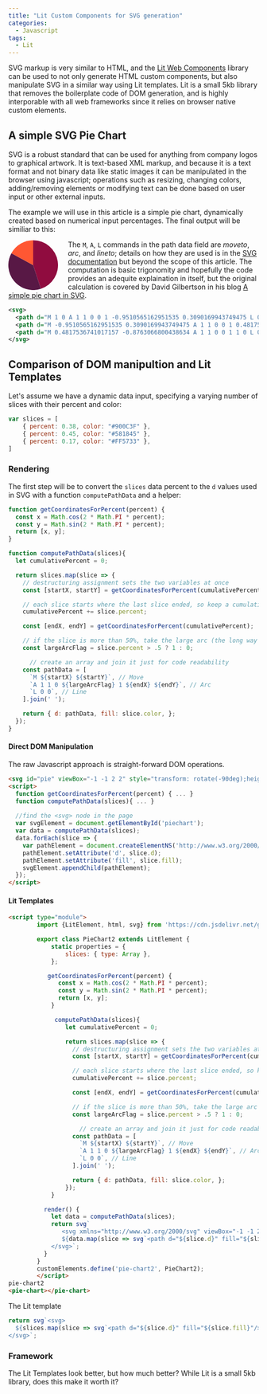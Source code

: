 ```yaml
---
title: "Lit Custom Components for SVG generation"
categories:
  - Javascript
tags:
  - Lit
---
```

SVG markup is very similar to HTML, and the [Lit Web Components](https://lit.dev/) library can be used to not only generate HTML custom components, but also manipulate SVG in a similar way using Lit templates. Lit is a small 5kb library that removes the boilerplate code of DOM generation, and is highly interporable with all web frameworks since it relies on browser native custom elements.

## A simple SVG Pie Chart

SVG is a robust standard that can be used for anything from company logos to graphical artwork. It is text-based XML markup, and because it is a text format and not binary data like static images it can be manipulated in the browser using javascript; operations such as resizing, changing colors, adding/removing elements or modifying text can be done based on user input or other external inputs.

The example we will use in this article is a simple pie chart, dynamically created based on numerical input percentages.  The final output will be similiar to this:

<svg xmlns="http://www.w3.org/2000/svg" viewBox="-1 -1 2 2" style="transform: rotate(-90deg);height:100px;float:left;margin-right:20px;">
  <path d="M 1 0 A 1 1 0 0 1 -0.9510565162951535 0.3090169943749475 L 0 0" fill="#900C3F"/>
  <path d="M -0.9510565162951535 0.3090169943749475 A 1 1 0 0 1 0.4817536741017157 -0.8763066800438634 L 0 0" fill="#581845"/>
  <path d="M 0.4817536741017157 -0.8763066800438634 A 1 1 0 0 1 1 0 L 0 0" fill="#FF5733"/>
</svg>

The `M`, `A`, `L` commands in the path data field are _moveto_, _arc_, and _lineto_; details on how they are used is in the [SVG documentation](https://www.w3.org/TR/SVG11/paths.html#PathDataEllipticalArcCommands) but beyond the scope of this article. The computation is basic trigonomity and hopefully the code provides an adequite explaination in itself, but the original calculation is covered by David Gilbertson in his blog [A simple pie chart in SVG](https://medium.com/hackernoon/a-simple-pie-chart-in-svg-dbdd653b6936).
<br style="clear:left"/>

```xml
<svg>
  <path d="M 1 0 A 1 1 0 0 1 -0.9510565162951535 0.3090169943749475 L 0 0" fill="#900C3F"/>
  <path d="M -0.9510565162951535 0.3090169943749475 A 1 1 0 0 1 0.4817536741017157 -0.8763066800438634 L 0 0" fill="#581845"/>
  <path d="M 0.4817536741017157 -0.8763066800438634 A 1 1 0 0 1 1 0 L 0 0" fill="#FF5733"/>
</svg>
```

## Comparison of DOM manipultion and Lit Templates

Let's assume we have a dynamic data input, specifying a varying number of slices with their percent and color:

```javascript
var slices = [
    { percent: 0.38, color: "#900C3F" },
    { percent: 0.45, color: "#581845" },
    { percent: 0.17, color: "#FF5733" },
]
```

### Rendering

The first step will be to convert the `slices` data percent to the `d` values used in SVG with a function `computePathData` and a helper:
```javascript
function getCoordinatesForPercent(percent) {
  const x = Math.cos(2 * Math.PI * percent);
  const y = Math.sin(2 * Math.PI * percent);
  return [x, y];
}

function computePathData(slices){
  let cumulativePercent = 0;

  return slices.map(slice => {
    // destructuring assignment sets the two variables at once
    const [startX, startY] = getCoordinatesForPercent(cumulativePercent);

    // each slice starts where the last slice ended, so keep a cumulative percent
    cumulativePercent += slice.percent;

    const [endX, endY] = getCoordinatesForPercent(cumulativePercent);

    // if the slice is more than 50%, take the large arc (the long way around)
    const largeArcFlag = slice.percent > .5 ? 1 : 0;

      // create an array and join it just for code readability
    const pathData = [
      `M ${startX} ${startY}`, // Move
      `A 1 1 0 ${largeArcFlag} 1 ${endX} ${endY}`, // Arc
      `L 0 0`, // Line
    ].join(' ');

    return { d: pathData, fill: slice.color, };
  });
}
```

#### Direct DOM Manipulation

The raw Javascript approach is straight-forward DOM operations.

```html
<svg id="pie" viewBox="-1 -1 2 2" style="transform: rotate(-90deg);height:200px;"/>
<script>
  function getCoordinatesForPercent(percent) { ... }
  function computePathData(slices){ ... }
  
  //find the <svg> node in the page
  var svgElement = document.getElementById('piechart');
  var data = computePathData(slices);
  data.forEach(slice => {
    var pathElement = document.createElementNS('http://www.w3.org/2000/svg', 'path');
    pathElement.setAttribute('d', slice.d);
    pathElement.setAttribute('fill', slice.fill);
    svgElement.appendChild(pathElement);
  });
</script>
```

#### Lit Templates

```html
<script type="module">
        import {LitElement, html, svg} from 'https://cdn.jsdelivr.net/gh/lit/dist@2/core/lit-core.min.js';

        export class PieChart2 extends LitElement {
            static properties = {
                slices: { type: Array },
            };

           getCoordinatesForPercent(percent) {
              const x = Math.cos(2 * Math.PI * percent);
              const y = Math.sin(2 * Math.PI * percent);
              return [x, y];
            }

             computePathData(slices){
                let cumulativePercent = 0;

                return slices.map(slice => {
                  // destructuring assignment sets the two variables at once
                  const [startX, startY] = getCoordinatesForPercent(cumulativePercent);

                  // each slice starts where the last slice ended, so keep a cumulative percent
                  cumulativePercent += slice.percent;

                  const [endX, endY] = getCoordinatesForPercent(cumulativePercent);

                  // if the slice is more than 50%, take the large arc (the long way around)
                  const largeArcFlag = slice.percent > .5 ? 1 : 0;

                    // create an array and join it just for code readability
                  const pathData = [
                    `M ${startX} ${startY}`, // Move
                    `A 1 1 0 ${largeArcFlag} 1 ${endX} ${endY}`, // Arc
                    `L 0 0`, // Line
                  ].join(' ');

                  return { d: pathData, fill: slice.color, };
                });
            }

          render() {
            let data = computePathData(slices);
            return svg`
               <svg xmlns="http://www.w3.org/2000/svg" viewBox="-1 -1 2 2" style="transform: rotate(-90deg);height:200px;">
               ${data.map(slice => svg`<path d="${slice.d}" fill="${slice.fill}"/>`)}
            </svg>`;
          }
        }
        customElements.define('pie-chart2', PieChart2);
        </script>
pie-chart2
<pie-chart></pie-chart>

```
The Lit template 
```javascript
return svg`<svg>
  ${slices.map(slice => svg`<path d="${slice.d}" fill="${slice.fill}"/>`}
</svg>`;
```

### Framework

The Lit Templates look better, but how much better?  While Lit is a small 5kb library, does this make it worth it?



